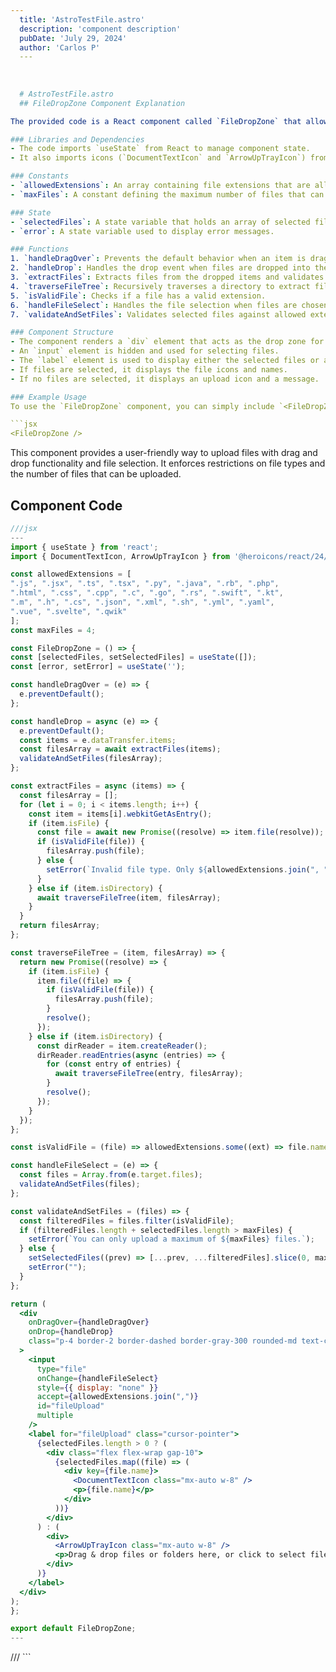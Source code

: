 ```yaml
---
  title: 'AstroTestFile.astro'
  description: 'component description'
  pubDate: 'July 29, 2024'
  author: 'Carlos P'
  ---
  
  
  
  # AstroTestFile.astro
  ## FileDropZone Component Explanation

The provided code is a React component called `FileDropZone` that allows users to drag and drop files or select files from their system. Here is a breakdown of the code:

### Libraries and Dependencies
- The code imports `useState` from React to manage component state.
- It also imports icons (`DocumentTextIcon` and `ArrowUpTrayIcon`) from the `@heroicons/react` library for displaying icons in the UI.

### Constants
- `allowedExtensions`: An array containing file extensions that are allowed to be uploaded.
- `maxFiles`: A constant defining the maximum number of files that can be uploaded.

### State
- `selectedFiles`: A state variable that holds an array of selected files.
- `error`: A state variable used to display error messages.

### Functions
1. `handleDragOver`: Prevents the default behavior when an item is dragged over the drop zone.
2. `handleDrop`: Handles the drop event when files are dropped into the drop zone.
3. `extractFiles`: Extracts files from the dropped items and validates them against allowed extensions.
4. `traverseFileTree`: Recursively traverses a directory to extract files.
5. `isValidFile`: Checks if a file has a valid extension.
6. `handleFileSelect`: Handles the file selection when files are chosen using the file input.
7. `validateAndSetFiles`: Validates selected files against allowed extensions and maximum file count.

### Component Structure
- The component renders a `div` element that acts as the drop zone for files.
- An `input` element is hidden and used for selecting files.
- The `label` element is used to display either the selected files or a message prompting the user to drag and drop files.
- If files are selected, it displays the file icons and names.
- If no files are selected, it displays an upload icon and a message.

### Example Usage
To use the `FileDropZone` component, you can simply include `<FileDropZone />` in your React application where you want the file drop zone to appear.

```jsx
<FileDropZone />
```

This component provides a user-friendly way to upload files with drag and drop functionality and file selection. It enforces restrictions on file types and the number of files that can be uploaded.
  
  ## Component Code
  ```jsx
  ///jsx
  ---
import { useState } from 'react';
import { DocumentTextIcon, ArrowUpTrayIcon } from '@heroicons/react/24/outline';

const allowedExtensions = [
  ".js", ".jsx", ".ts", ".tsx", ".py", ".java", ".rb", ".php",
  ".html", ".css", ".cpp", ".c", ".go", ".rs", ".swift", ".kt",
  ".m", ".h", ".cs", ".json", ".xml", ".sh", ".yml", ".yaml",
  ".vue", ".svelte", ".qwik"
];
const maxFiles = 4;

const FileDropZone = () => {
  const [selectedFiles, setSelectedFiles] = useState([]);
  const [error, setError] = useState('');

  const handleDragOver = (e) => {
    e.preventDefault();
  };

  const handleDrop = async (e) => {
    e.preventDefault();
    const items = e.dataTransfer.items;
    const filesArray = await extractFiles(items);
    validateAndSetFiles(filesArray);
  };

  const extractFiles = async (items) => {
    const filesArray = [];
    for (let i = 0; i < items.length; i++) {
      const item = items[i].webkitGetAsEntry();
      if (item.isFile) {
        const file = await new Promise((resolve) => item.file(resolve));
        if (isValidFile(file)) {
          filesArray.push(file);
        } else {
          setError(`Invalid file type. Only ${allowedExtensions.join(", ")} files are allowed.`);
        }
      } else if (item.isDirectory) {
        await traverseFileTree(item, filesArray);
      }
    }
    return filesArray;
  };

  const traverseFileTree = (item, filesArray) => {
    return new Promise((resolve) => {
      if (item.isFile) {
        item.file((file) => {
          if (isValidFile(file)) {
            filesArray.push(file);
          }
          resolve();
        });
      } else if (item.isDirectory) {
        const dirReader = item.createReader();
        dirReader.readEntries(async (entries) => {
          for (const entry of entries) {
            await traverseFileTree(entry, filesArray);
          }
          resolve();
        });
      }
    });
  };

  const isValidFile = (file) => allowedExtensions.some((ext) => file.name.endsWith(ext));

  const handleFileSelect = (e) => {
    const files = Array.from(e.target.files);
    validateAndSetFiles(files);
  };

  const validateAndSetFiles = (files) => {
    const filteredFiles = files.filter(isValidFile);
    if (filteredFiles.length + selectedFiles.length > maxFiles) {
      setError(`You can only upload a maximum of ${maxFiles} files.`);
    } else {
      setSelectedFiles((prev) => [...prev, ...filteredFiles].slice(0, maxFiles));
      setError("");
    }
  };

  return (
    <div
      onDragOver={handleDragOver}
      onDrop={handleDrop}
      class="p-4 border-2 border-dashed border-gray-300 rounded-md text-center cursor-pointer mb-4 h-96 w-96 flex overflow-y-scroll items-center justify-center"
    >
      <input
        type="file"
        onChange={handleFileSelect}
        style={{ display: "none" }}
        accept={allowedExtensions.join(",")}
        id="fileUpload"
        multiple
      />
      <label for="fileUpload" class="cursor-pointer">
        {selectedFiles.length > 0 ? (
          <div class="flex flex-wrap gap-10">
            {selectedFiles.map((file) => (
              <div key={file.name}>
                <DocumentTextIcon class="mx-auto w-8" />
                <p>{file.name}</p>
              </div>
            ))}
          </div>
        ) : (
          <div>
            <ArrowUpTrayIcon class="mx-auto w-8" />
            <p>Drag & drop files or folders here, or click to select files</p>
          </div>
        )}
      </label>
    </div>
  );
};

export default FileDropZone;
---
```


<FileDropZone />
  ///
  ```
  
